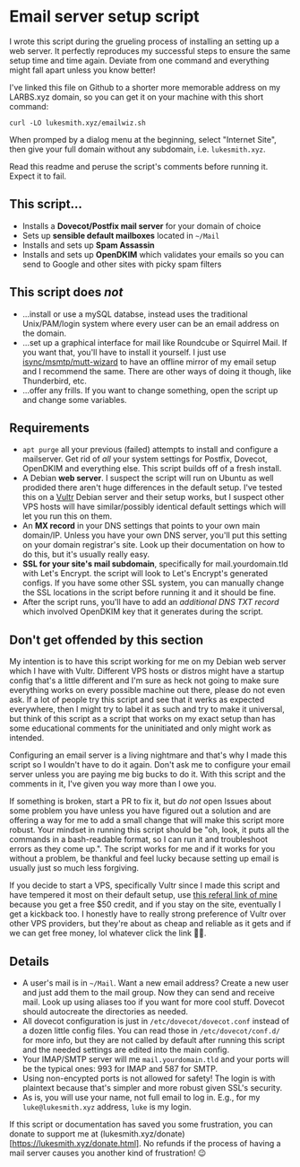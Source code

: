# Email server setup script

I wrote this script during the grueling process of installing an setting up a web server.
It perfectly reproduces my successful steps to ensure the same setup time and time again.
Deviate from one command and everything might fall apart unless you know better!

I've linked this file on Github to a shorter more memorable address on my LARBS.xyz domain, so you can get it on your machine with this short command:

```
curl -LO lukesmith.xyz/emailwiz.sh
```

When promped by a dialog menu at the beginning, select "Internet Site", then give your full domain without any subdomain, i.e. `lukesmith.xyz`.

Read this readme and peruse the script's comments before running it.
Expect it to fail.

## This script...

- Installs a **Dovecot/Postfix mail server** for your domain of choice
- Sets up **sensible default mailboxes** located in `~/Mail`
- Installs and sets up **Spam Assassin**
- Installs and sets up **OpenDKIM** which validates your emails so you can send to Google and other sites with picky spam filters

## This script does _not_

- ...install or use a mySQL databse, instead uses the traditional Unix/PAM/login system where every user can be an email address on the domain.
- ...set up a graphical interface for mail like Roundcube or Squirrel Mail. If you want that, you'll have to install it yourself. I just use [isync/msmtp/mutt-wizard](https://github.com/lukesmithxyz/mutt-wizard) to have an offline mirror of my email setup and I recommend the same. There are other ways of doing it though, like Thunderbird, etc.
- ...offer any frills. If you want to change something, open the script up and change some variables.

## Requirements

- `apt purge` all your previous (failed) attempts to install and configure a mailserver. Get rid of _all_ your system settings for Postfix, Dovecot, OpenDKIM and everything else. This script builds off of a fresh install.
- A Debian **web server**. I suspect the script will run on Ubuntu as well prodided there aren't huge differences in the default setup. I've tested this on a [Vultr](https://www.vultr.com/?ref=7914655-4F) Debian server and their setup works, but I suspect other VPS hosts will have similar/possibly identical default settings which will let you run this on them.
- An **MX record** in your DNS settings that points to your own main domain/IP. Unless you have your own DNS server, you'll put this setting on your domain registrar's site. Look up their documentation on how to do this, but it's usually really easy.
- **SSL for your site's mail subdomain**, specifically for mail.yourdomain.tld with Let's Encrypt. the script will look to Let's Encrypt's generated configs. If you have some other SSL system, you can manually change the SSL locations in the script before running it and it should be fine.
- After the script runs, you'll have to add an *additional DNS TXT record* which involved OpenDKIM key that it generates during the script.

## Don't get offended by this section

My intention is to have this script working for me on my Debian web server which I have with Vultr.
Different VPS hosts or distros might have a startup config that's a little different and I'm sure as heck not going to make sure everything works on every possible machine out there, please do not even ask.
If a lot of people try this script and see that it werks as expected everywhere, then I might try to label it as such and try to make it universal, but think of this script as a script that works on my exact setup than has some educational comments for the uninitiated and only might work as intended.

Configuring an email server is a living nightmare and that's why I made this script so I wouldn't have to do it again.
Don't ask me to configure your email server unless you are paying me big bucks to do it.
With this script and the comments in it, I've given you way more than I owe you.

If something is broken, start a PR to fix it, but *do not* open Issues about some problem you have unless you have figured out a solution and are offering a way for me to add a small change that will make this script more robust.
Your mindset in running this script should be "oh, look, it puts all the commands in a bash-readable format, so I can run it and troubleshoot errors as they come up.".
The script works for me and if it works for you without a problem, be thankful and feel lucky because setting up email is usually just so much less forgiving.

If you decide to start a VPS, specifically Vultr since I made this script and have tempered it most on their default setup,
use [this referal link of mine](https://www.vultr.com/?ref=7914655-4F) because you get a free $50 credit, and if you stay on the site, eventually I get a kickback too.
I honestly have to really strong preference of Vultr over other VPS providers, but they're about as cheap and reliable as it gets and if we can get free money, lol whatever click the link 👏👏.

## Details

- A user's mail is in `~/Mail`. Want a new email address? Create a new user and just add them to the mail group. Now they can send and receive mail. Look up using aliases too if you want for more cool stuff. Dovecot should autocreate the directories as needed.
- All dovecot configuration is just in `/etc/dovecot/dovecot.conf` instead of a dozen little config files. You can read those in `/etc/dovecot/conf.d/` for more info, but they are not called by default after running this script and the needed settings are edited into the main config.
- Your IMAP/SMTP server will me `mail.yourdomain.tld` and your ports will be the typical ones: 993 for IMAP and 587 for SMTP.
- Using non-encypted ports is not allowed for safety! The login is with plaintext because that's simpler and more robust given SSL's security.
- As is, you will use your name, not full email to log in. E.g., for my `luke@lukesmith.xyz` address, `luke` is my login.

If this script or documentation has saved you some frustration, you can donate to support me at (lukesmith.xyz/donate)[https://lukesmith.xyz/donate.html].
No refunds if the process of having a mail server causes you another kind of frustration! 😉
